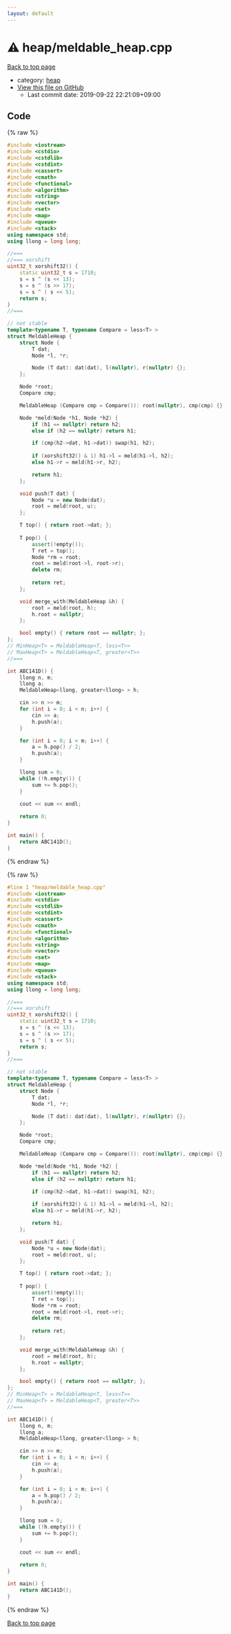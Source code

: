 ```yaml
---
layout: default
---
```


<!-- mathjax config similar to math.stackexchange -->
<script type="text/javascript" async
  src="https://cdnjs.cloudflare.com/ajax/libs/mathjax/2.7.5/MathJax.js?config=TeX-MML-AM_CHTML">
</script>
<script type="text/x-mathjax-config">
  MathJax.Hub.Config({
    TeX: { equationNumbers: { autoNumber: "AMS" }},
    tex2jax: {
      inlineMath: [ ['$','$'] ],
      processEscapes: true
    },
    "HTML-CSS": { matchFontHeight: false },
    displayAlign: "left",
    displayIndent: "2em"
  });
</script>

<script type="text/javascript" src="https://cdnjs.cloudflare.com/ajax/libs/jquery/3.4.1/jquery.min.js"></script>
<script src="https://cdn.jsdelivr.net/npm/jquery-balloon-js@1.1.2/jquery.balloon.min.js" integrity="sha256-ZEYs9VrgAeNuPvs15E39OsyOJaIkXEEt10fzxJ20+2I=" crossorigin="anonymous"></script>
<script type="text/javascript" src="../../assets/js/copy-button.js"></script>
<link rel="stylesheet" href="../../assets/css/copy-button.css" />


# :warning: heap/meldable_heap.cpp

<a href="../../index.html">Back to top page</a>

* category: <a href="../../index.html#4d4a9aa362b6ffe089fd2e992ccf4f5f">heap</a>
* <a href="{{ site.github.repository_url }}/blob/master/heap/meldable_heap.cpp">View this file on GitHub</a>
    - Last commit date: 2019-09-22 22:21:09+09:00




## Code

<a id="unbundled"></a>
{% raw %}
```cpp
#include <iostream>
#include <cstdio>
#include <cstdlib>
#include <cstdint>
#include <cassert>
#include <cmath>
#include <functional>
#include <algorithm>
#include <string>
#include <vector>
#include <set>
#include <map>
#include <queue>
#include <stack>
using namespace std;
using llong = long long;

//===
//=== xorshift
uint32_t xorshift32() {
    static uint32_t s = 1710;
    s = s ^ (s << 13);
    s = s ^ (s >> 17);
    s = s ^ ( s << 5);
    return s;
}
//===

// not stable
template<typename T, typename Compare = less<T> >
struct MeldableHeap {
    struct Node {
        T dat;
        Node *l, *r;

        Node (T dat): dat(dat), l(nullptr), r(nullptr) {};
    };

    Node *root;
    Compare cmp;

    MeldableHeap (Compare cmp = Compare()): root(nullptr), cmp(cmp) {};

    Node *meld(Node *h1, Node *h2) {
        if (h1 == nullptr) return h2;
        else if (h2 == nullptr) return h1;

        if (cmp(h2->dat, h1->dat)) swap(h1, h2);
        
        if (xorshift32() & 1) h1->l = meld(h1->l, h2);
        else h1->r = meld(h1->r, h2);

        return h1;
    };

    void push(T dat) {
        Node *u = new Node(dat);
        root = meld(root, u);
    };

    T top() { return root->dat; };
    
    T pop() {
        assert(!empty());
        T ret = top();
        Node *rm = root;
        root = meld(root->l, root->r);
        delete rm;
        
        return ret;
    };

    void merge_with(MeldableHeap &h) {
        root = meld(root, h);
        h.root = nullptr;
    };

    bool empty() { return root == nullptr; };
};
// MinHeap<T> = MeldableHeap<T, less<T>>
// MaxHeap<T> = MeldableHeap<T, greater<T>>
//===

int ABC141D() {
    llong n, m;
    llong a;
    MeldableHeap<llong, greater<llong> > h;

    cin >> n >> m;
    for (int i = 0; i < n; i++) {
        cin >> a;
        h.push(a);
    }

    for (int i = 0; i < m; i++) {
        a = h.pop() / 2;
        h.push(a);
    }

    llong sum = 0;
    while (!h.empty()) {
        sum += h.pop();
    }

    cout << sum << endl;
    
    return 0;
}

int main() {
    return ABC141D();
}

```
{% endraw %}

<a id="bundled"></a>
{% raw %}
```cpp
#line 1 "heap/meldable_heap.cpp"
#include <iostream>
#include <cstdio>
#include <cstdlib>
#include <cstdint>
#include <cassert>
#include <cmath>
#include <functional>
#include <algorithm>
#include <string>
#include <vector>
#include <set>
#include <map>
#include <queue>
#include <stack>
using namespace std;
using llong = long long;

//===
//=== xorshift
uint32_t xorshift32() {
    static uint32_t s = 1710;
    s = s ^ (s << 13);
    s = s ^ (s >> 17);
    s = s ^ ( s << 5);
    return s;
}
//===

// not stable
template<typename T, typename Compare = less<T> >
struct MeldableHeap {
    struct Node {
        T dat;
        Node *l, *r;

        Node (T dat): dat(dat), l(nullptr), r(nullptr) {};
    };

    Node *root;
    Compare cmp;

    MeldableHeap (Compare cmp = Compare()): root(nullptr), cmp(cmp) {};

    Node *meld(Node *h1, Node *h2) {
        if (h1 == nullptr) return h2;
        else if (h2 == nullptr) return h1;

        if (cmp(h2->dat, h1->dat)) swap(h1, h2);
        
        if (xorshift32() & 1) h1->l = meld(h1->l, h2);
        else h1->r = meld(h1->r, h2);

        return h1;
    };

    void push(T dat) {
        Node *u = new Node(dat);
        root = meld(root, u);
    };

    T top() { return root->dat; };
    
    T pop() {
        assert(!empty());
        T ret = top();
        Node *rm = root;
        root = meld(root->l, root->r);
        delete rm;
        
        return ret;
    };

    void merge_with(MeldableHeap &h) {
        root = meld(root, h);
        h.root = nullptr;
    };

    bool empty() { return root == nullptr; };
};
// MinHeap<T> = MeldableHeap<T, less<T>>
// MaxHeap<T> = MeldableHeap<T, greater<T>>
//===

int ABC141D() {
    llong n, m;
    llong a;
    MeldableHeap<llong, greater<llong> > h;

    cin >> n >> m;
    for (int i = 0; i < n; i++) {
        cin >> a;
        h.push(a);
    }

    for (int i = 0; i < m; i++) {
        a = h.pop() / 2;
        h.push(a);
    }

    llong sum = 0;
    while (!h.empty()) {
        sum += h.pop();
    }

    cout << sum << endl;
    
    return 0;
}

int main() {
    return ABC141D();
}

```
{% endraw %}

<a href="../../index.html">Back to top page</a>

